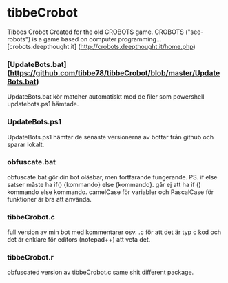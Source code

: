 # tibbeCrobot 
Tibbes Crobot 
Created for the old CROBOTS game. 
CROBOTS ("see-robots") is a game based on computer programming...
[crobots.deepthought.it] (http://crobots.deepthought.it/home.php)

### [UpdateBots.bat] (https://github.com/tibbe78/tibbeCrobot/blob/master/UpdateBots.bat)
UpdateBots.bat kör matcher automatiskt med de filer som powershell updatebots.ps1 hämtade.
### UpdateBots.ps1
UpdateBots.ps1 hämtar de senaste versionerna av bottar från github och sparar lokalt.
### obfuscate.bat
obfuscate.bat gör din bot oläsbar, men fortfarande fungerande. PS. if else satser måste ha if() {kommando} else {kommando}. går ej att ha if () kommando else kommando. camelCase för variabler och PascalCase för funktioner är bra att använda.
### tibbeCrobot.c 
full version av min bot med kommentarer osv. .c för att det är typ c kod och det är enklare för editors (notepad++) att veta det.
### tibbeCrobot.r 
obfuscated version av tibbeCrobot.c same shit different package.
